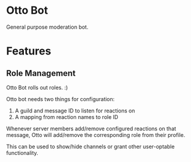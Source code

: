 # Otto Bot

General purpose moderation bot.

# Features

## Role Management

Otto Bot rolls out roles. :)

Otto bot needs two things for configuration:
1. A guild and message ID to listen for reactions on
2. A mapping from reaction names to role ID

Whenever server members add/remove configured reactions on that message,
Otto will add/remove the corresponding role from their profile.

This can be used to show/hide channels or grant other user-optable functionality.